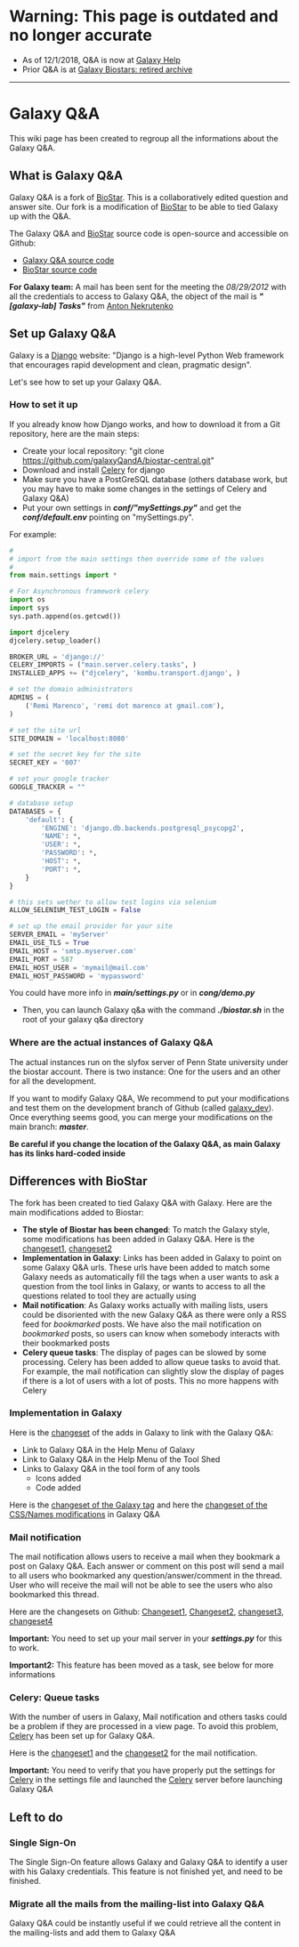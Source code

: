 # Warning: This page is outdated and no longer accurate

* As of 12/1/2018, Q&A is now at [Galaxy Help](https://help.galaxyproject.org/)
* Prior Q&A is at [Galaxy Biostars: retired archive](https://biostar.usegalaxy.org/)

----

# Galaxy Q&A

This wiki page has been created to regroup all the informations about the Galaxy Q&A.

## What is Galaxy Q&A

Galaxy Q&A is a fork of [BioStar](http://www.biostars.org/). This is a collaboratively edited question and answer site.
Our fork is a modification of [BioStar](http://www.biostars.org/) to be able to tied Galaxy up with the Q&A.

The Galaxy Q&A and [BioStar](http://www.biostars.org/) source code is open-source and accessible on Github:
* [Galaxy Q&A source code](https://github.com/galaxyQandA)
* [BioStar source code](https://github.com/ialbert/biostar-central)

**For Galaxy team:** A mail has been sent for the meeting the *08/29/2012* with all the credentials to access to Galaxy Q&A, the object of the mail is ***"[galaxy-lab] Tasks"*** from [Anton Nekrutenko](/people/anton/)

## Set up Galaxy Q&A

Galaxy is a [Django](https://www.djangoproject.com/) website: "Django is a high-level Python Web framework that encourages rapid development and clean, pragmatic design".

Let's see how to set up your Galaxy Q&A.

### How to set it up

If you already know how Django works, and how to download it from a Git repository, here are the main steps:

* Create your local repository: "git clone https://github.com/galaxyQandA/biostar-central.git"
* Download and install [Celery](http://celeryproject.org/) for django
* Make sure you have a PostGreSQL database (others database work, but you may have to make some changes in the settings of Celery and Galaxy Q&A)
* Put your own settings in ***conf/"mySettings.py"*** and get the ***conf/default.env*** pointing on "mySettings.py".

For example:

```python
#
# import from the main settings then override some of the values
#
from main.settings import *

# For Asynchronous framework celery
import os
import sys
sys.path.append(os.getcwd())

import djcelery
djcelery.setup_loader()

BROKER_URL = 'django://'
CELERY_IMPORTS = ("main.server.celery.tasks", )
INSTALLED_APPS += ("djcelery", 'kombu.transport.django', )

# set the domain administrators
ADMINS = (
    ('Remi Marenco', 'remi dot marenco at gmail.com'),
)

# set the site url
SITE_DOMAIN = 'localhost:8080'

# set the secret key for the site
SECRET_KEY = '007'

# set your google tracker
GOOGLE_TRACKER = ""

# database setup
DATABASES = {
    'default': {
        'ENGINE': 'django.db.backends.postgresql_psycopg2',
        'NAME': *,
        'USER': *,
        'PASSWORD': *,
        'HOST': *,
        'PORT': *,
    }
}

# this sets wether to allow test logins via selenium
ALLOW_SELENIUM_TEST_LOGIN = False

# set up the email provider for your site
SERVER_EMAIL = 'myServer'
EMAIL_USE_TLS = True
EMAIL_HOST = 'smtp.myserver.com'
EMAIL_PORT = 587
EMAIL_HOST_USER = 'mymail@mail.com'
EMAIL_HOST_PASSWORD = 'mypassword'
```


You could have more info in ***main/settings.py*** or in ***cong/demo.py***

* Then, you can launch Galaxy q&a with the command ***./biostar.sh*** in the root of your galaxy q&a directory

### Where are the actual instances of Galaxy Q&A

The actual instances run on the slyfox server of Penn State university under the biostar account.
There is two instance: One for the users and an other for all the development.

If you want to modify Galaxy Q&A, We recommend to put your modifications and test them on the development branch of Github (called [galaxy_dev](https://github.com/galaxyQandA/biostar-central/tree/galaxy_dev)). Once everything seems good, you can merge your modifications on the main branch: ***master***.

**Be careful if you change the location of the Galaxy Q&A, as main Galaxy has its links hard-coded inside**

## Differences with BioStar

The fork has been created to tied Galaxy Q&A with Galaxy. Here are the main modifications added to Biostar:
* **The style of Biostar has been changed**: To match the Galaxy style, some modifications has been added in Galaxy Q&A. Here is the [changeset1](https://github.com/galaxyQandA/biostar-central/commit/4ae2ce800d755f97848bb92215422f7b2d65de30), [changeset2](https://github.com/galaxyQandA/biostar-central/commit/fa7d13f94d965d24806f8d27627349d733e72e4e)
* **Implementation in Galaxy**: Links has been added in Galaxy to point on some Galaxy Q&A urls. These urls have been added to match some Galaxy needs as automatically fill the tags when a user wants to ask a question from the tool links in Galaxy, or wants to access to all the questions related to tool they are actually using
* **Mail notification**: As Galaxy works actually with mailing lists, users could be disoriented with the new Galaxy Q&A as there were only a RSS feed for *bookmarked* posts. We have also the mail notification on *bookmarked* posts, so users can know when somebody interacts with their bookmarked posts
* **Celery queue tasks**: The display of pages can be slowed by some processing. Celery has been added to allow queue tasks to avoid that. For example, the mail notification can slightly slow the display of pages if there is a lot of users with a lot of posts. This no more happens with Celery

### Implementation in Galaxy

Here is the [changeset](https://bitbucket.org/galaxy/galaxy-central/changeset/110a69b0d387228ec7bed84814192b9c99082d7c) of the adds in Galaxy to link with the Galaxy Q&A:
* Link to Galaxy Q&A in the Help Menu of Galaxy
* Link to Galaxy Q&A in the Help Menu of the Tool Shed
* Links to Galaxy Q&A in the tool form of any tools
  * Icons added
  * Code added

Here is the [changeset of the Galaxy tag](https://github.com/galaxyQandA/biostar-central/commit/3bbdad4ceaf837fcbb8267c2b0de0176f20823d4) and here the [changeset of the CSS/Names modifications](https://github.com/galaxyQandA/biostar-central/commit/4ae2ce800d755f97848bb92215422f7b2d65de30) in Galaxy Q&A

### Mail notification

The mail notification allows users to receive a mail when they bookmark a post on Galaxy Q&A. Each answer or comment on this post will send a mail to all users who bookmarked any question/answer/comment in the thread.
User who will receive the mail will not be able to see the users who also bookmarked this thread.

Here are the changesets on Github: [Changeset1](https://github.com/galaxyQandA/biostar-central/commit/329a142d2d8e81de73adca384619875a4a9803f0), [Changeset2](https://github.com/galaxyQandA/biostar-central/commit/33dce5a6f9dfb320c0d6657fb2535faa9b6e5bd6), [changeset3](https://github.com/galaxyQandA/biostar-central/commit/3cce36a9ada8a4cc59a138ade392e6e2491ac556), [changeset4](https://github.com/galaxyQandA/biostar-central/commit/12fb2d0da4e06dc2f8e5b1d5aaf9953d64a9088d)

**Important:** You need to set up your mail server in your ***settings.py*** for this to work.

**Important2:** This feature has been moved as a task, see below for more informations

### Celery: Queue tasks

With the number of users in Galaxy, Mail notification and others tasks could be a problem if they are processed in a view page. To avoid this problem, [Celery](http://celeryproject.org/) has been set up for Galaxy Q&A.

Here is the [changeset1](https://github.com/galaxyQandA/biostar-central/commit/2a3d30e14cf46f176cc4335298d1f2e10d0693cc) and the [changeset2](https://github.com/galaxyQandA/biostar-central/commit/9f91c86d64d0ca77d0815cd1541723ff55e05939) for the mail notification.

**Important:** You need to verify that you have properly put the settings for [Celery](http://celeryproject.org/) in the settings file and launched the [Celery](http://celeryproject.org/) server before launching Galaxy Q&A

## Left to do

### Single Sign-On

The Single Sign-On feature allows Galaxy and Galaxy Q&A to identify a user with his Galaxy credentials. This feature is not finished yet, and need to be finished.

### Migrate all the mails from the mailing-list into Galaxy Q&A

Galaxy Q&A could be instantly useful if we could retrieve all the content in the mailing-lists and add them to Galaxy Q&A
